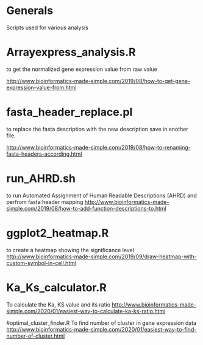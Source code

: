 # Generals
Scripts used for various analysis

 # Arrayexpress_analysis.R
to get the normalized gene expression value from raw value

http://www.bioinformatics-made-simple.com/2019/08/how-to-get-gene-expression-value-from.html



# fasta_header_replace.pl
to replace the fasta description with the new description save in another file.

http://www.bioinformatics-made-simple.com/2019/08/how-to-renaming-fasta-headers-according.html


# run_AHRD.sh

to run Automated Assignment of Human Readable Descriptions (AHRD) and perfrom fasta header mapping
http://www.bioinformatics-made-simple.com/2019/08/how-to-add-function-descriptions-to.html

# ggplot2_heatmap.R
to create a heatmap showing the significance level
http://www.bioinformatics-made-simple.com/2019/09/draw-heatmap-with-custom-symbol-in-cell.html

# Ka_Ks_calculator.R
To calculate the Ka, KS value and its ratio
http://www.bioinformatics-made-simple.com/2020/01/easiest-way-to-calculate-ka-ks-ratio.html

#optimal_cluster_finder.R
To find number of cluster in gene expression data
http://www.bioinformatics-made-simple.com/2020/01/easiest-way-to-find-number-of-cluster.html


